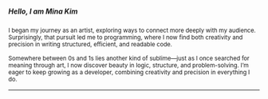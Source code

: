 ##### Hello, I am Mina Kim
<small>
I began my journey as an artist, exploring ways to connect more deeply with my audience. Surprisingly, that pursuit led me to programming, where I now find both creativity and precision in writing structured, efficient, and readable code.
  
Somewhere between 0s and 1s lies another kind of sublime—just as I once searched for meaning through art, I now discover beauty in logic, structure, and problem-solving. I’m eager to keep growing as a developer, combining creativity and precision in everything I do.
</small>

---
